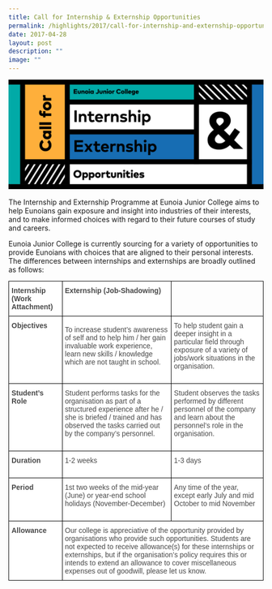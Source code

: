 ```yaml
---
title: Call for Internship & Externship Opportunities
permalink: /highlights/2017/call-for-internship-and-externship-opportunities/
date: 2017-04-28
layout: post
description: ""
image: ""
---
```

![](/images/IntExtOpp_Banner.png)

The Internship and Externship Programme at Eunoia Junior College aims to help Eunoians gain exposure and insight into industries of their interests, and to make informed choices with regard to their future courses of study and careers.

Eunoia Junior College is currently sourcing for a variety of opportunities to provide Eunoians with choices that are aligned to their personal interests. The differences between internships and externships are broadly outlined as follows:

<style type="text/css">
.tg  {border-collapse:collapse;border-spacing:0;margin:0px auto;}
.tg td{border-color:black;border-style:solid;border-width:1px;font-family:Arial, sans-serif;font-size:14px;
  overflow:hidden;padding:10px 5px;word-break:normal;}
.tg th{border-color:black;border-style:solid;border-width:1px;font-family:Arial, sans-serif;font-size:14px;
  font-weight:normal;overflow:hidden;padding:10px 5px;word-break:normal;}
.tg .tg-e4nr{background-color:#FFF;color:#484848;font-weight:bold;text-align:left;vertical-align:top}
.tg .tg-8rui{background-color:#FFF;color:#484848;text-align:left;vertical-align:middle}
.tg .tg-0lax{text-align:left;vertical-align:top}
.tg .tg-06je{background-color:#FFF;color:#484848;text-align:left;vertical-align:top}
</style>
<table class="tg">
<tbody>
  <tr>
    <td class="tg-e4nr"><span style="font-weight:bold">Internship (Work Attachment)</span></td>
    <td class="tg-e4nr"><span style="font-weight:bold">Externship (Job-Shadowing)</span></td>
    <td class="tg-0lax"></td>
  </tr>
  <tr>
    <td class="tg-e4nr"><span style="font-weight:bold">Objectives</span><br><br> </td>
    <td class="tg-8rui">To increase student’s awareness of self and to help him / her gain invaluable work experience, learn new skills / knowledge which are not taught in school.<br><br> </td>
    <td class="tg-06je">To help student gain a deeper insight in a particular field through exposure of a variety of jobs/work situations in the organisation.<br><br> </td>
  </tr>
  <tr>
    <td class="tg-e4nr"><span style="font-weight:bold">Student’s</span><br><span style="font-weight:bold">Role</span><br><br> </td>
    <td class="tg-8rui">Student performs tasks for the organisation as part of a structured experience after he / she is briefed / trained and has observed the tasks carried out by the company’s personnel.<br><br> </td>
    <td class="tg-06je">Student observes the tasks performed by different personnel of the company and learn about the personnel’s role in the organisation.<br><br> </td>
  </tr>
  <tr>
    <td class="tg-e4nr"><span style="font-weight:bold">Duration</span><br><br> </td>
    <td class="tg-8rui">1-2 weeks<br><br> </td>
    <td class="tg-8rui">1-3 days<br><br> </td>
  </tr>
  <tr>
    <td class="tg-e4nr"><span style="font-weight:bold">Period</span><br><br> </td>
    <td class="tg-06je">1st two weeks of the mid-year (June) or year-end school holidays (November-December)<br><br> </td>
    <td class="tg-06je">Any time of the year, except early July and mid October to mid November<br><br> </td>
  </tr>
  <tr>
    <td class="tg-e4nr"><span style="font-weight:bold">Allowance</span><br><br> </td>
    <td class="tg-06je" colspan="2">Our college is appreciative of the opportunity provided by organisations who provide such opportunities. Students are not expected to receive allowance(s) for these internships or externships, but if the organisation’s policy requires this or intends to extend an allowance to cover miscellaneous expenses out of goodwill, please let us know.<br></td>
  </tr>
</tbody>
</table>